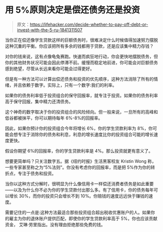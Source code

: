 # 用 5%原则决定是偿还债务还是投资

> 原文：<https://lifehacker.com/decide-whether-to-pay-off-debt-or-invest-with-the-5-ru-1841311507>

当你正在偿还像学生贷款这样的巨额债务时，很难决定什么时候值得加速努力摆脱这种沉重的平衡。你应该把所有多余的钱都用于贷款，还是应该集中精力存钱？



对你的钱来说，这有点像龟兔赛跑。快速而疯狂地行动，你会更快地摆脱债务，但你的其他财务状况可能会因此停滞不前。缓慢而稳定地前进，你可能会对巨额债务感到绝望，尽管从长远来看你可能会过得更好。

但是有一种方法可以计算出偿还债务和投资的优先顺序，这种方法消除了所有的情绪，并且依赖于数字。实际上，只有一个数字:我们的利率。

如果你的债务利率低于投资组合的保守回报率，就专注于投资。如果你的债务利率高于保守回报，集中精力还清债务。

这个神奇的数字取决于你的投资组合的风险倾向。但一般来说，一旦所有的高峰和低谷都被抹平，你可以期待每年 6%-8%的回报率。

因此，如果你预计你的投资组合今年将增长 6%，你的学生贷款利率为 8%，你可能会想专注于消除你的债务和利息，利息的增长速度比你的投资组合可能的增长速度更快。

假设你期望 6%的回报率，你的学生贷款利率是 4%。那么投资就更有意义了。

想要更简单吗？只关注数字五。据《纽约时报》生活黑客校友 Kristin Wong 称，一些专家甚至称之为“5%法则”。你没有考虑你的回报率，而是把 5%作为你的转折点，专注于债务和投资。

当你以这种方式分解时，很明显为什么像信用卡一样偿还消费者债务是如此重要——以及为什么你不必为你的学生贷款付出那么多。有了信用卡，你的债务每年可以增长 30%，而你的投资只会增长不到 10%。你赔钱的速度远远快于赚钱的速度。

需要记住的一点是:这种方法最适合那些投资组合超出税收优惠账户的人。如果你的雇主为你的退休账户提供匹配，即使你的学生贷款利率高于 5%，你也应该贡献资金， 艾琳·劳里指出。没有理由拒绝那些免费的钱。
